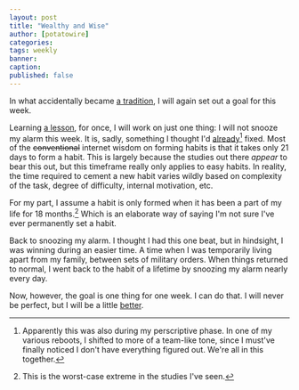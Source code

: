 ```yaml
---
layout: post
title: "Wealthy and Wise"
author: [potatowire]
categories: 
tags: weekly
banner: 
caption:
published: false
---
```


In what accidentally became [a tradition](https://with.thegra.in/archive?search=weekly), I will again set out a goal for this week.

Learning [a lesson](https://with.thegra.in/cold-water), for once, I will work on just one thing: I will not snooze my alarm this week. It is, sadly, something I thought I'd [already](https://with.thegra.in/dont-snooze)[^1] fixed. Most of the <strike>conventional</strike> internet wisdom on forming habits is that it takes only 21 days to form a habit. This is largely because the studies out there *appear* to bear this out, but this timeframe really only applies to easy habits. In reality, the time required to cement a new habit varies wildly based on complexity of the task, degree of difficulty, internal motivation, etc. 

For my part, I assume a habit is only formed when it has been a part of my life for 18 months.[^2] Which is an elaborate way of saying I'm not sure I've ever permanently set a habit. 

Back to snoozing my alarm. I thought I had this one beat, but in hindsight, I was winning during an easier time. A time when I was temporarily living apart from my family, between sets of military orders. When things returned to normal, I went back to the habit of a lifetime by snoozing my alarm nearly every day.

Now, however, the goal is one thing for one week. I can do that. I will never be perfect, but I will be a little [better](https://with.thegra.in/better).

[^1]: Apparently this was also during my perscriptive phase. In one of my various reboots, I shifted to more of a team-like tone, since I must've finally noticed I don't have everything figured out. We're all in this together.

[^2]:	This is the worst-case extreme in the studies I've seen.
